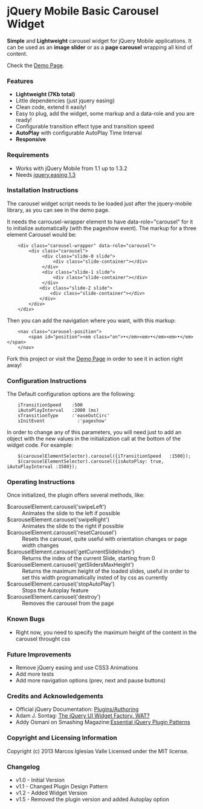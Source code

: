 # jQuery Mobile Basic Carousel Widget

<strong>Simple</strong> and <strong>Lightweight</strong> carousel widget for jQuery Mobile applications. It can be used as an <strong>image slider</strong> or as a <strong>page carousel</strong> wrapping all kind of content.

Check the <a href="http://www.marcosiglesias.es/jqm-carousel/demo/" title="jQuery Mobile Basic Carousel Demo Page">Demo Page</a>.

### Features
- <strong>Lightweight (7Kb total)</strong>
- Little dependencies (just jquery easing)
- Clean code, extend it easily!
- Easy to plug, add the widget, some markup and a data-role and you are ready!
- Configurable transition effect type and transition speed
- <strong>AutoPlay</strong> with configurable AutoPlay Time Interval
- <strong>Responsive</strong>

### Requirements

* Works with jQuery Mobile from 1.1 up to 1.3.2
* Needs <a href="http://gsgd.co.uk/sandbox/jquery/easing/" title="Check jQuery Easing Plugin Homepage">jquery.easing 1.3</a>


### Installation Instructions

The carousel widget script needs to be loaded just after the jquery-mobile library, as you can see in the demo page.

It needs the carrousel-wrapper element to have data-role="carousel" for it to initialize automatically (with the pageshow event). The markup for a three element Carousel would be:

        <div class="carousel-wrapper" data-role="carousel">
            <div class="carousel">
                 <div class="slide-0 slide">
                     <div class="slide-container"></div>
                 </div>
                 <div class="slide-1 slide">
                     <div class="slide-container"></div>
                 </div>
                <div class="slide-2 slide">
                    <div class="slide-container"></div>
                </div>
            </div>
        </div>

Then you can add the navigation where you want, with this markup:

        <nav class="carousel-position">
            <span id="position"><em class="on">•</em><em>•</em><em>•</em></span>
        </nav>

Fork this project or visit the <a href="http://www.marcosiglesias.es/jqm-carousel/demo/" title="jQuery Mobile Basic Carousel Demo Page">Demo Page</a> in order to see it in action right away!

### Configuration Instructions

The Default configuration options are the following:

		iTransitionSpeed	:500
		iAutoPlayInterval	:2000 (ms)
		sTransitionType		:'easeOutCirc'
		sInitEvent			  :'pageshow'

In order to change any of this parameters, you will need just to add an object with the new values in the initialization call at the bottom of the widget code. For example:

		$(carouselElementSelector).carousel({iTransitionSpeed	:1500});
		$(carouselElementSelector).carousel({isAutoPlay: true, iAutoPlayInterval :3500});

### Operating Instructions

Once initialized, the plugin offers several methods, like:

<dl>
  <dt>$carouselElement.carousel('swipeLeft')</dt>
  <dd>Animates the slide to the left if possible</dd>
  <dt>$carouselElement.carousel('swipeRight')</dt>
  <dd>Animates the slide to the right if possible</dd>
  <dt>$carouselElement.carousel('resetCarousel')</dt>
  <dd>Resets the carousel, quite useful with orientation changes or page width changes</dd>
  <dt>$carouselElement.carousel('getCurrentSlideIndex')</dt>
  <dd>Returns the index of the current Slide, starting from 0</dd>
  <dt>$carouselElement.carousel('getSlidersMaxHeight')</dt>
  <dd>Returns the maximum height of the loaded slides, useful in order to set this width programatically insted of by css as currently</dd>
  <dt>$carouselElement.carousel('stopAutoPlay')</dt>
  <dd>Stops the Autoplay feature</dd>
  <dt>$carouselElement.carousel('destroy')</dt>
  <dd>Removes the carousel from the page</dd>
</dl>

### Known Bugs

* Right now, you need to specify the maximum height of the content in the carousel throught css

### Future Improvements

* Remove jQuery easing and use CSS3 Animations
* Add more tests
* Add more navigation options (prev, next and pause buttons)

### Credits and Acknowledgements

* Official jQuery Documentation: <a href="http://docs.jquery.com/Plugins/Authoring" title="Check Official jQuery Plugin Creation Docs">Plugins/Authoring</a>
* Adam J. Sontag: <a href="http://ajpiano.com/widgetfactory/#slide1" title="Check Adam Sontag Slideshow about the Widget Factory">The jQuery UI Widget Factory, WAT?</a>
* Addy Osmani on Smashing Magazine:<a href="http://coding.smashingmagazine.com/2011/10/11/essential-jquery-plugin-patterns/" title="Check Addy Osmani's Article in Smashing Magazine">Essential jQuery Plugin Patterns</a>

### Copyright and Licensing Information

Copyright (c) 2013 Marcos Iglesias Valle
Licensed under the MIT license.

### Changelog

* v1.0 - Initial Version
* v1.1 - Changed Plugin Design Pattern
* v1.2 - Added Widget Version
* v1.5 - Removed the plugin version and added Autoplay option